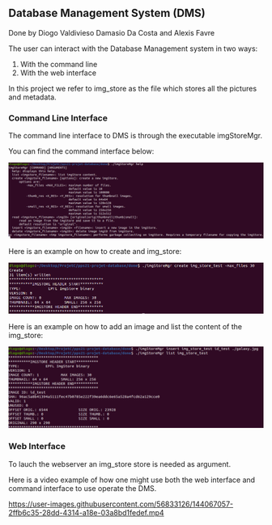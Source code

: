 ## Database Management System (DMS)

Done by Diogo Valdivieso Damasio Da Costa and Alexis Favre

The user can interact with the Database Management system in two ways:
 1)  With the command line
 2)  With the web interface

In this project we refer to img_store as the file which stores all the pictures and metadata.

### Command Line Interface

The command line interface to DMS is through the executable imgStoreMgr.

You can find the command interface below:

![alt text](https://github.com/DiogoVDDC/Database_System/blob/main/Screenshot%20from%202021-11-30%2014-42-07.png)

Here is an example on how to create and img_store:

![alt text](https://github.com/DiogoVDDC/Database_System/blob/main/create_img_store.png)

Here is an example on how to add an image and list the content of the img_store:

![alt text](https://github.com/DiogoVDDC/Database_System/blob/main/add_list_img_store.png)


### Web Interface

To lauch the webserver an img_store store is needed as argument.

Here is a video example of how one might use both the web interface and command interface to use operate the DMS.

https://user-images.githubusercontent.com/56833126/144067057-2ffb6c35-28dd-4314-a18e-03a8bd1fedef.mp4

